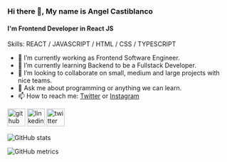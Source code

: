 ### Hi there 👋, My name is Angel Castiblanco
#### I'm Frontend Developer in React JS

Skills: REACT / JAVASCRIPT / HTML / CSS / TYPESCRIPT

- 🔭 I’m currently working as Frontend Software Engineer.
- 🌱 I’m currently learning Backend to be a Fullstack Developer.
- 👯 I’m looking to collaborate on small, medium and large projects with nice teams.
- 💬 Ask me about programming or anything we can learn.
- 📫 How to reach me: [Twitter](https://twitter.com/ADeveloperPlay) or [Instagram](https://www.instagram.com/angelcastiblancos/?hl=en)


[<img src='https://cdn.jsdelivr.net/npm/simple-icons@3.0.1/icons/github.svg' alt='github' height='40'>](https://github.com/adcastiblanco)  [<img src='https://cdn.jsdelivr.net/npm/simple-icons@3.0.1/icons/linkedin.svg' alt='linkedin' height='40'>](https://www.linkedin.com/in/angel-castiblanco/)  [<img src='https://cdn.jsdelivr.net/npm/simple-icons@3.0.1/icons/twitter.svg' alt='twitter' height='40'>](https://twitter.com/ADeveloperPlay)  

![GitHub stats](https://github-readme-stats.vercel.app/api?username=adcastiblanco&show_icons=true)  

![GitHub metrics](https://metrics.lecoq.io/adcastiblanco)  

